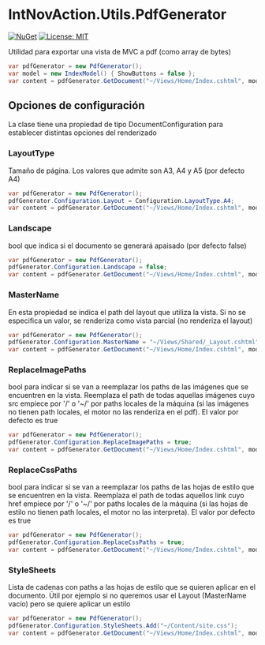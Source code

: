 # IntNovAction.Utils.PdfGenerator
[![NuGet](https://img.shields.io/nuget/v/Intnovaction.Utils.PdfGenerator.svg)](https://www.nuget.org/packages/IntNovAction.Utils.PdfGenerator/)
[![License: MIT](https://img.shields.io/badge/License-MIT-yellow.svg)](https://opensource.org/licenses/MIT)


Utilidad para exportar una vista de MVC a pdf (como array de bytes)

```c#
var pdfGenerator = new PdfGenerator();
var model = new IndexModel() { ShowButtons = false };
var content = pdfGenerator.GetDocument("~/Views/Home/Index.cshtml", model);
```

## Opciones de configuración
La clase tiene una propiedad de tipo DocumentConfiguration para establecer distintas opciones del renderizado

### LayoutType
Tamaño de página. Los valores que admite son A3, A4 y A5 (por defecto A4)

```c#
var pdfGenerator = new PdfGenerator();
pdfGenerator.Configuration.Layout = Configuration.LayoutType.A4;
var content = pdfGenerator.GetDocument("~/Views/Home/Index.cshtml", model);
```

### Landscape
bool que indica si el documento se generará apaisado (por defecto false)

```c#
var pdfGenerator = new PdfGenerator();
pdfGenerator.Configuration.Landscape = false;
var content = pdfGenerator.GetDocument("~/Views/Home/Index.cshtml", model);
```
### MasterName
En esta propiedad se indica el path del layout que utiliza la vista. Si no se especifica un valor, se renderiza como vista parcial (no renderiza el layout)

```c#
var pdfGenerator = new PdfGenerator();
pdfGenerator.Configuration.MasterName = "~/Views/Shared/_Layout.cshtml";
var content = pdfGenerator.GetDocument("~/Views/Home/Index.cshtml", model);
```

### ReplaceImagePaths

bool para indicar si se van a reemplazar los paths de las imágenes que se encuentren en la vista. Reemplaza el path de todas aquellas imágenes cuyo src empiece por '/' o '~/' por paths locales de la máquina (si las imágenes no tienen path locales, el motor no las renderiza en el pdf).
El valor por defecto es true

```c#
var pdfGenerator = new PdfGenerator();
pdfGenerator.Configuration.ReplaceImagePaths = true;
var content = pdfGenerator.GetDocument("~/Views/Home/Index.cshtml", model);
```

### ReplaceCssPaths

bool para indicar si se van a reemplazar los paths de las hojas de estilo que se encuentren en la vista. Reemplaza el path de todas aquellos link cuyo href empiece por '/' o '~/' por paths locales de la máquina (si las hojas de estilo no tienen path locales, el motor no las interpreta).
El valor por defecto es true

```c#
var pdfGenerator = new PdfGenerator();
pdfGenerator.Configuration.ReplaceCssPaths = true;
var content = pdfGenerator.GetDocument("~/Views/Home/Index.cshtml", model);
```

### StyleSheets

Lista de cadenas con paths a las hojas de estilo que se quieren aplicar en el documento. Útil por ejemplo si no queremos usar el Layout (MasterName vacío) pero se quiere aplicar un estilo

```c#
var pdfGenerator = new PdfGenerator();
pdfGenerator.Configuration.StyleSheets.Add("~/Content/site.css");
var content = pdfGenerator.GetDocument("~/Views/Home/Index.cshtml", model);
```
